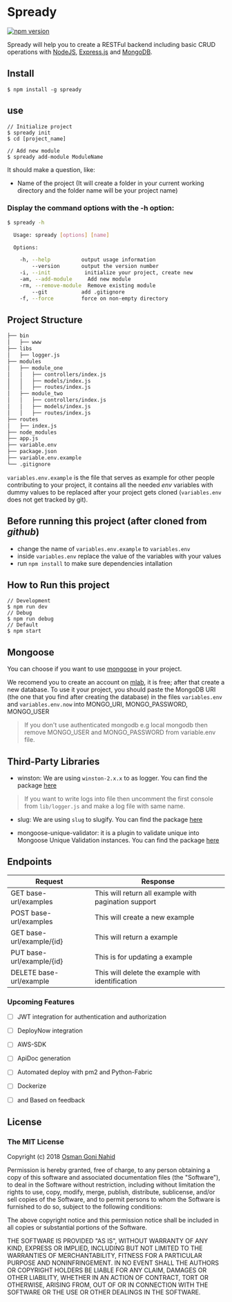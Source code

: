 # Spready
[![npm version](https://badge.fury.io/js/spready.svg)](https://badge.fury.io/js/spready)

Spready will help you to create a RESTFul backend  including basic CRUD operations with [NodeJS](https://nodejs.org/), [Express.js](https://expressjs.com/) and [MongoDB](https://www.mongodb.com/).

## Install
```shell
$ npm install -g spready
```
## use
```shell
// Initialize project
$ spready init
$ cd [project_name]

// Add new module
$ spready add-module ModuleName
```
It should make a question, like:
  + Name of the project (It will create a folder in your current working directory and the folder name will be your project name)

### Display the command options with the -h option:
```sh
$ spready -h

  Usage: spready [options] [name]

  Options:

    -h, --help          output usage information
        --version       output the version number
    -i, --init           initialize your project, create new
    -am, --add-module     Add new module
    -rm, --remove-module  Remove existing module
        --git           add .gitignore
    -f, --force         force on non-empty directory
```
## Project Structure
```bash
├── bin
│   ├── www
├── libs
│   ├── logger.js  
├── modules
│   ├── module_one
│   │   ├── controllers/index.js
│   │   ├── models/index.js
│   │   ├── routes/index.js
│   ├── module_two
│   │   ├── controllers/index.js
│   │   ├── models/index.js
│   │   ├── routes/index.js
├── routes
│   ├── index.js
├── node_modules
├── app.js
├── variable.env
├── package.json
├── variable.env.example
└── .gitignore
```

`variables.env.example` is the file that serves as example for other people contributing to your project, it contains all the needed *env* variables with dummy values to be replaced after your project gets cloned (`variables.env` does not get tracked by git).

## Before running this project (after cloned from *github*)
* change the name of `variables.env.example` to `variables.env`
* inside `variables.env` replace the value of the variables with your values
* run `npm install` to make sure dependencies intallation

## How to Run this project
```shell
// Development
$ npm run dev
// Debug
$ npm run debug
// Default
$ npm start

```

## Mongoose
You can choose if you want to use [mongoose](http://mongoosejs.com/) in your project.

We recomend you to create an account on [mlab](https://mlab.com/), it is free; after that create a new database. To use it your project, you should paste the MongoDB URI (the one that you find after creating the database) in the files `variables.env` and `variables.env.now` into MONGO_URI, MONGO_PASSWORD, MONGO_USER
> If you don't use authenticated mongodb e.g local mongodb then remove MONGO_USER and MONGO_PASSWORD from variable.env file.
## Third-Party Libraries

+ winston: We are using `winston-2.x.x` to as logger. You can find the package [here](https://www.npmjs.com/package/winston)
> If you want to write logs into file then uncomment the first console from `lib/logger.js` and make a log file with same name.

+ slug: We are using `slug` to slugify. You can find the package [here](https://www.npmjs.com/package/slug)

+ mongoose-unique-validator: it is a plugin to validate unique into Mongoose Unique Validation instances. You can find the package [here](https://www.npmjs.com/package/mongoose-unique-validator)


## Endpoints
Request      | Response
-------------|----------------------------
GET base-url/examples | This will return all example with pagination support
POST base-url/examples | This will create a new example
GET base-url/example/{id} | This will return a example
PUT base-url/example/{id} | This is for updating a example
DELETE base-url/example | This will delete the example with identification

### Upcoming Features
- [ ] JWT integration for authentication and authorization
- [ ] DeployNow integration
- [ ] AWS-SDK
- [ ] ApiDoc generation
- [ ] Automated deploy with pm2 and Python-Fabric
- [ ] Dockerize
- [ ] and Based on feedback



## License
### The MIT License

Copyright (c) 2018 [Osman Goni Nahid](https://osmangoni.info/)

Permission is hereby granted, free of charge, to any person obtaining a copy
of this software and associated documentation files (the "Software"), to deal
in the Software without restriction, including without limitation the rights
to use, copy, modify, merge, publish, distribute, sublicense, and/or sell
copies of the Software, and to permit persons to whom the Software is
furnished to do so, subject to the following conditions:

The above copyright notice and this permission notice shall be included in
all copies or substantial portions of the Software.

THE SOFTWARE IS PROVIDED "AS IS", WITHOUT WARRANTY OF ANY KIND, EXPRESS OR
IMPLIED, INCLUDING BUT NOT LIMITED TO THE WARRANTIES OF MERCHANTABILITY,
FITNESS FOR A PARTICULAR PURPOSE AND NONINFRINGEMENT. IN NO EVENT SHALL THE
AUTHORS OR COPYRIGHT HOLDERS BE LIABLE FOR ANY CLAIM, DAMAGES OR OTHER
LIABILITY, WHETHER IN AN ACTION OF CONTRACT, TORT OR OTHERWISE, ARISING FROM,
OUT OF OR IN CONNECTION WITH THE SOFTWARE OR THE USE OR OTHER DEALINGS IN
THE SOFTWARE.
